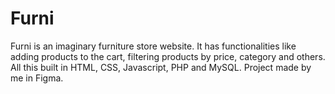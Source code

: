 # Furni
Furni is an imaginary furniture store website. It has functionalities like adding products to the cart, filtering products by price, category and others. All this built in HTML, CSS, Javascript, PHP and MySQL. Project made by me in Figma.